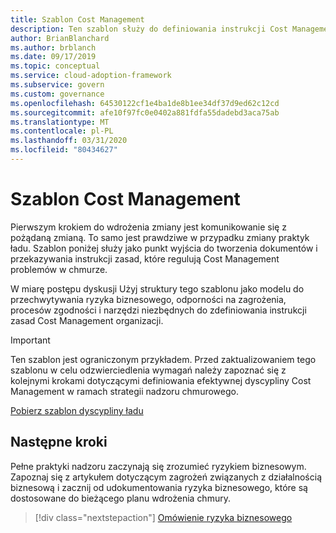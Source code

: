 ```yaml
---
title: Szablon Cost Management
description: Ten szablon służy do definiowania instrukcji Cost Management zasad, które przechwytują zagrożenia biznesowe, odporność na ryzyko, procesy zgodności i narzędzia.
author: BrianBlanchard
ms.author: brblanch
ms.date: 09/17/2019
ms.topic: conceptual
ms.service: cloud-adoption-framework
ms.subservice: govern
ms.custom: governance
ms.openlocfilehash: 64530122cf1e4ba1de8b1ee34df37d9ed62c12cd
ms.sourcegitcommit: afe10f97fc0e0402a881fdfa55dadebd3aca75ab
ms.translationtype: MT
ms.contentlocale: pl-PL
ms.lasthandoff: 03/31/2020
ms.locfileid: "80434627"
---
```

# <a name="cost-management-template"></a>Szablon Cost Management

Pierwszym krokiem do wdrożenia zmiany jest komunikowanie się z pożądaną zmianą. To samo jest prawdziwe w przypadku zmiany praktyk ładu. Szablon poniżej służy jako punkt wyjścia do tworzenia dokumentów i przekazywania instrukcji zasad, które regulują Cost Management problemów w chmurze.

W miarę postępu dyskusji Użyj struktury tego szablonu jako modelu do przechwytywania ryzyka biznesowego, odporności na zagrożenia, procesów zgodności i narzędzi niezbędnych do zdefiniowania instrukcji zasad Cost Management organizacji.

> [!IMPORTANT]
> Ten szablon jest ograniczonym przykładem. Przed zaktualizowaniem tego szablonu w celu odzwierciedlenia wymagań należy zapoznać się z kolejnymi krokami dotyczącymi definiowania efektywnej dyscypliny Cost Management w ramach strategii nadzoru chmurowego.

[Pobierz szablon dyscypliny ładu](https://archcenter.blob.core.windows.net/cdn/fusion/governance/Cost%20Management%20Discipline%20Template.docx)

## <a name="next-steps"></a>Następne kroki

Pełne praktyki nadzoru zaczynają się zrozumieć ryzykiem biznesowym. Zapoznaj się z artykułem dotyczącym zagrożeń związanych z działalnością biznesową i zacznij od udokumentowania ryzyka biznesowego, które są dostosowane do bieżącego planu wdrożenia chmury.

> [!div class="nextstepaction"]
> [Omówienie ryzyka biznesowego](./business-risks.md)
